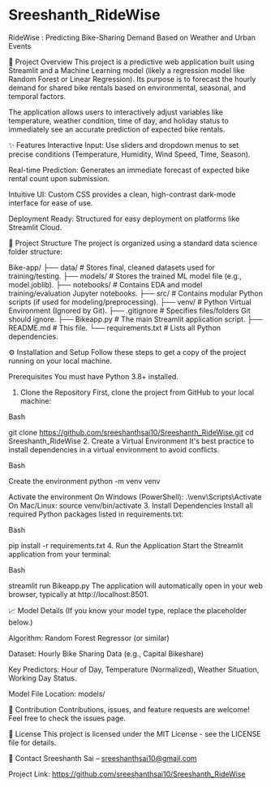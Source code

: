# Sreeshanth_RideWise
RideWise : Predicting Bike-Sharing Demand Based on Weather and Urban Events 


📌 Project Overview
This project is a predictive web application built using Streamlit and a Machine Learning model (likely a regression model like Random Forest or Linear Regression). Its purpose is to forecast the hourly demand for shared bike rentals based on environmental, seasonal, and temporal factors.

The application allows users to interactively adjust variables like temperature, weather condition, time of day, and holiday status to immediately see an accurate prediction of expected bike rentals.

✨ Features
Interactive Input: Use sliders and dropdown menus to set precise conditions (Temperature, Humidity, Wind Speed, Time, Season).

Real-time Prediction: Generates an immediate forecast of expected bike rental count upon submission.

Intuitive UI: Custom CSS provides a clean, high-contrast dark-mode interface for ease of use.

Deployment Ready: Structured for easy deployment on platforms like Streamlit Cloud.

📁 Project Structure
The project is organized using a standard data science folder structure:

Bike-app/
├── data/              # Stores final, cleaned datasets used for training/testing.
├── models/            # Stores the trained ML model file (e.g., model.joblib).
├── notebooks/         # Contains EDA and model training/evaluation Jupyter notebooks.
├── src/               # Contains modular Python scripts (if used for modeling/preprocessing).
├── venv/              # Python Virtual Environment (Ignored by Git).
├── .gitignore         # Specifies files/folders Git should ignore.
├── Bikeapp.py         # The main Streamlit application script.
├── README.md          # This file.
└── requirements.txt   # Lists all Python dependencies.

⚙️ Installation and Setup
Follow these steps to get a copy of the project running on your local machine.

Prerequisites
You must have Python 3.8+ installed.

1. Clone the Repository
First, clone the project from GitHub to your local machine:

Bash

git clone https://github.com/sreeshanthsai10/Sreeshanth_RideWise.git
cd Sreeshanth_RideWise
2. Create a Virtual Environment
It's best practice to install dependencies in a virtual environment to avoid conflicts.

Bash

Create the environment
python -m venv venv

 Activate the environment
 On Windows (PowerShell):
.\venv\Scripts\Activate
 On Mac/Linux:
source venv/bin/activate
3. Install Dependencies
Install all required Python packages listed in requirements.txt:

Bash

pip install -r requirements.txt
4. Run the Application
Start the Streamlit application from your terminal:

Bash

streamlit run Bikeapp.py
The application will automatically open in your web browser, typically at http://localhost:8501.

📈 Model Details
(If you know your model type, replace the placeholder below.)

Algorithm: Random Forest Regressor (or similar)

Dataset: Hourly Bike Sharing Data (e.g., Capital Bikeshare)

Key Predictors: Hour of Day, Temperature (Normalized), Weather Situation, Working Day Status.

Model File Location: models/

🤝 Contribution
Contributions, issues, and feature requests are welcome! Feel free to check the issues page.

📄 License
This project is licensed under the MIT License - see the LICENSE file for details.

📧 Contact
Sreeshanth Sai – sreeshanthsai10@gmail.com

Project Link: https://github.com/sreeshanthsai10/Sreeshanth_RideWise
